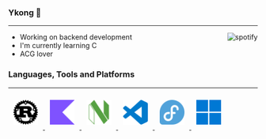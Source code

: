 ### Ykong 👋

---

<!--
<a href="https://www.last.fm/user/ykong1337">
  <img alt="Last.me" src="https://lastfm-recently-played.vercel.app/api?user=ykong1337&count=1" align="right"/>
</a>
-->

<a href="https://open.spotify.com/user/312x4y7fm7whxbvpoceulq25224i">
  <img alt="spotify" src="https://spotify-github-profile.kittinanx.com/api/view?uid=312x4y7fm7whxbvpoceulq25224i&cover_image=true&theme=natemoo-re&show_offline=false&background_color=121212&interchange=false&bar_color=53b14f&bar_color_cover=false" align="right"/>
</a>

<!--
<a href="https://open.spotify.com/user/312x4y7fm7whxbvpoceulq25224i">
  <img alt="Spotify" src="https://spotify-recently-played-readme.vercel.app/api?user=312x4y7fm7whxbvpoceulq25224i&count=1" align="right"/>
</a>
-->

- Working on backend development
- I'm currently learning C
- ACG lover

### Languages, Tools and Platforms

---

<div>
  <a href="https://www.rust-lang.org/">
    <picture>
      <source media="(prefers-color-scheme: dark)" srcset="icons/rust-color.svg">
      <source media="(prefers-color-scheme: light)" srcset="icons/rust.svg">
      <img style="margin: 10px" src="icons/rust.svg" alt="Rust" height="50" />
    </picture>
  </a>
  <a href="https://kotlinlang.org/">
    <picture>
      <img style="margin: 10px" src="icons/kotlin.svg" alt="Kotlin" height="50" />
    </picture>
  </a>
  <a href="https://neovim.io/">
    <picture>
      <img style="margin: 10px" src="icons/neovim.svg" alt="NeoVim" height="50" />
    </picture>
  </a>
  <a href="https://code.visualstudio.com/">
    <picture>
      <img style="margin: 10px" src="icons/vscode.svg" alt="VSCode" height="50" />
    </picture>
  </a>
  <a href="https://fedoraproject.org/">
    <picture>
      <img style="margin: 10px" src="icons/fedora.svg" alt="Fedora" height="50" />
    </picture>
  </a>
  <a href="https://www.microsoft.com/windows/">
    <picture>
      <img style="margin: 10px" src="icons/windows.svg" alt="Windows" height="50" />
    </picture>
  </a>
</div>

<!-- ![Top Langs](https://github-readme-stats.vercel.app/api/top-langs/?username=yk0n9&layout=compact&theme=tokyonight) -->

